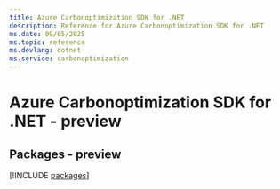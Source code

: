 ```yaml
---
title: Azure Carbonoptimization SDK for .NET
description: Reference for Azure Carbonoptimization SDK for .NET
ms.date: 09/05/2025
ms.topic: reference
ms.devlang: dotnet
ms.service: carbonoptimization
---
```

# Azure Carbonoptimization SDK for .NET - preview
## Packages - preview
[!INCLUDE [packages](carbonoptimization-index.md)]